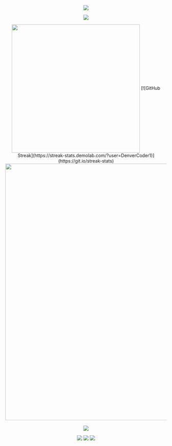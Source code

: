<!-- ## Hi there 👋 -->

<p align="center">
<img src="https://capsule-render.vercel.app/api?type=waving&color=timeGradient&height=300&&section=header&text=HI%20THERE&fontSize=90&fontAlign=50&fontAlignY=30&desc=I%20am%20wenhaogege66!&descAlign=50&descSize=30&descAlignY=60&animation=twinkling" />
</p>

<p align="center">
<img src="https://readme-typing-svg.demolab.com?font=Orbitron&size=25&pause=1000&center=true&vCenter=true&random=false&width=600&lines=Welcome+to+my+GitHub+profile+page!;I+am+super+obsessed+with+programming!" />
</p>

<p align="center">
<!-- https://github.com/anuraghazra/github-readme-stats -->
<img align="center" width="400" src="https://github-readme-stats.vercel.app/api?username=wenhaogege66&theme=transparent&show_icons=true&hide_border=true&show=reviews&hide_title=true&hide=contribs&number_format=long" />
<!-- https://github.com/DenverCoder1/github-readme-streak-stats -->
[![GitHub Streak](https://streak-stats.demolab.com/?user=DenverCoder1)](https://git.io/streak-stats)
<br/>
<!-- https://github.com/Ashutosh00710/github-readme-activity-graph -->
<img width="800" src="https://github-readme-activity-graph.vercel.app/graph?username=wenhaogege66&theme=github-compact&hide_border=true&area=true&custom_title=Contribution%20Graph" />
<br/>
<!-- https://github.com/anuraghazra/github-readme-stats -->
<!-- <img align="center" src="https://github-readme-stats.vercel.app/api/wakatime?username=wenhaogege66&theme=transparent&hide_border=true&layout=compact&langs_count=22" /> -->
<!-- https://github.com/anuraghazra/github-readme-stats -->
<!-- <img align="center" src="https://github-readme-stats.vercel.app/api/top-langs/?username=wenhaogege66&theme=transparent&hide_border=true&layout=donut-vertical&langs_count=6" /> -->
<br/>
<!-- https://github.com/LelouchFR/skill-icons -->
<img align="center" src="https://go-skill-icons.vercel.app/api/icons?i=py,c,cpp,react,vue,html,css,js,ts,md,latex">
</p>

<!-- https://github.com/badges/shields -->
<p align="center">
<a href="https://github.com/wenhaogege66"><img src="https://img.shields.io/badge/GitHub-wenhaogege66-blue?logo=github" /></a>
<!-- <a href="https://space.bilibili.com/233945313"><img src="https://img.shields.io/badge/哔哩哔哩-AN安即-pink?logo=bilibili" /></a> -->
<a href="https://wakatime.com/@wenhaogege66"><img src="https://wakatime.com/badge/user/64f9e41a-3ee2-4d1c-854f-477e841fd69e.svg" /></a>
<img src="https://komarev.com/ghpvc/?username=wenhaogege66" />
</p>

<!-- https://github.com/kyechan99/capsule-render -->
<!-- <p align="center">
<img src="https://capsule-render.vercel.app/api?type=waving&color=timeGradient&height=300&&section=footer&text=THE%20END&fontSize=90&fontAlign=50&fontAlignY=70&desc=Hope%20your%20program%20is%20bug-free!&descAlign=50&descSize=30&descAlignY=40&animation=twinkling" />
</p> -->
<!--
**wenhaogege66/wenhaogege66** is a ✨ _special_ ✨ repository because its `README.md` (this file) appears on your GitHub profile.

Here are some ideas to get you started:

- 🔭 I’m currently working on ...
- 🌱 I’m currently learning ...
- 👯 I’m looking to collaborate on ...
- 🤔 I’m looking for help with ...
- 💬 Ask me about ...
- 📫 How to reach me: ...
- 😄 Pronouns: ...
- ⚡ Fun fact: ...
-->
